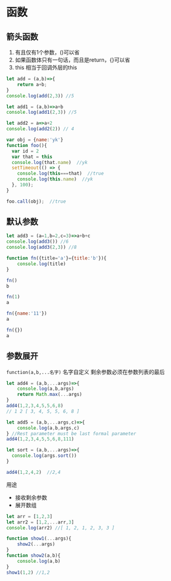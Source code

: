 # 函数

## 箭头函数
1. 有且仅有1个参数，()可以省
2. 如果函数体只有一句话，而且是return，{}可以省
3. this  相当于回调外层的this
```javascript
let add = (a,b)=>{
    return a+b;
}
console.log(add(2,3)) //5

let add1 = (a,b)=>a+b
console.log(add1(2,3)) //5

let add2 = a=>a+2
console.log(add2(2)) // 4

var obj = {name:'yk'}
function foo(){
  var id = 2
  var that = this
  console.log(that.name)  //yk
  setTimeout(() => {
    console.log(this===that)  //true
    console.log(this.name)  //yk
  }, 100);
}

foo.call(obj);  //true
```

## 默认参数
```javascript
let add3 = (a=1,b=2,c=3)=>a+b+c
console.log(add3()) //6
console.log(add3(2,3)) //8
```

```javascript
function fn({title='a'}={title:'b'}){
	console.log(title)
}

fn()
b

fn(1)
a

fn({name:'11'})
a

fn({})
a
```



## 参数展开

`function(a,b,...名字)`  名字自定义
剩余参数必须在参数列表的最后
```javascript
let add4 = (a,b,...args)=>{
    console.log(a,b,args)
    return Math.max(...args)
}
add4(1,2,3,4,5,5,6,8)
// 1 2 [ 3, 4, 5, 5, 6, 8 ]

let add5 = (a,b,...args,c)=>{
    console.log(a,b,args,c)
} //Rest parameter must be last formal parameter
add4(1,2,3,4,5,5,6,8,111)

let sort = (a,b,...args)=>{
  console.log(args.sort())
}

add4(1,2,4,2)  //2,4
```
用途
- 接收剩余参数
- 展开数组
```javascript
let arr = [1,2,3]
let arr2 = [1,2,...arr,3]
console.log(arr2) //[ 1, 2, 1, 2, 3, 3 ]

function show1(...args){
    show2(...args)
}
function show2(a,b){
    console.log(a,b)
}
show1(1,2) //1,2
```
